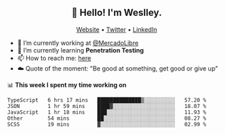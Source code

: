 <h2 align="center">👋 Hello! I'm Weslley.</h2>
<p align="center">
  <a href="http://weslleyneri.com.br">Website</a> •
  <a href="https://twitter.com/Weslley_Neri">Twitter</a> •
  <a href="https://www.linkedin.com/in/weslley-neri-3658908b">LinkedIn</a>
</p>


- 🔭 I’m currently working at [@MercadoLibre](https://github.com/mercadolibre)
- 🌱 I’m currently learning **Penetration Testing**
- 📫 How to reach me: [here](mailto:weslley39@gmail.com)
- ☁️ Quote of the moment: "Be good at something, get good or give up"

📊 **This week I spent my time working on**
<!--START_SECTION:waka-->

```text
TypeScript   6 hrs 17 mins   ██████████████▒░░░░░░░░░░   57.20 %
JSON         1 hr 59 mins    ████▓░░░░░░░░░░░░░░░░░░░░   18.07 %
JavaScript   1 hr 18 mins    ███░░░░░░░░░░░░░░░░░░░░░░   11.93 %
Other        54 mins         ██░░░░░░░░░░░░░░░░░░░░░░░   08.27 %
SCSS         19 mins         ▓░░░░░░░░░░░░░░░░░░░░░░░░   02.99 %
```

<!--END_SECTION:waka-->

<!-- Inspired by https://github.com/gruselhaus/gruselhaus -->